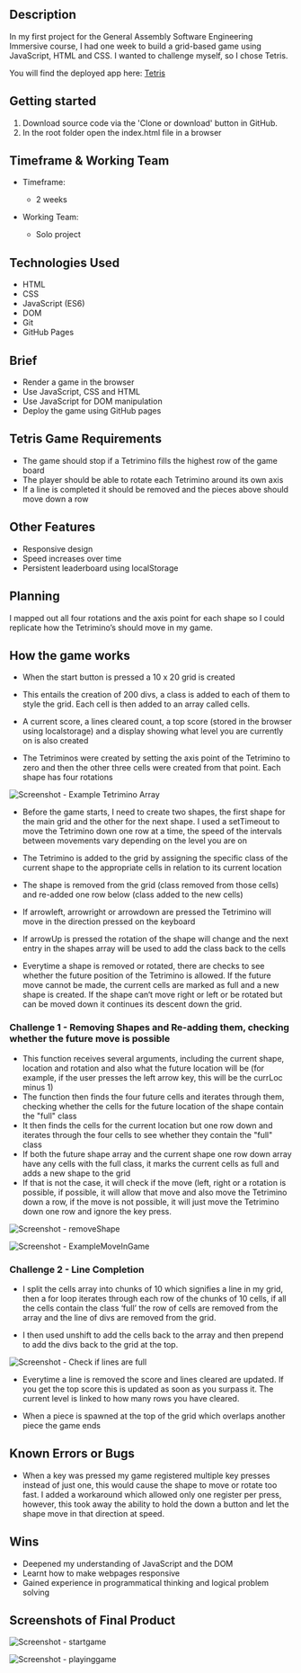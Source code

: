 
## Description

In my first project for the General Assembly Software Engineering Immersive course, I had one week to build a grid-based game using JavaScript, HTML and CSS. I wanted to challenge myself, so I chose Tetris. 

You will find the deployed app here:  [Tetris](https://dancfc84.github.io/Project_1)

## Getting started

1.	Download source code via the 'Clone or download' button in GitHub.
2.	In the root folder open the index.html file in a browser

## Timeframe & Working Team

- Timeframe:
    - 2 weeks

-	Working Team:
    -	Solo project

## Technologies Used

- HTML
- CSS
- JavaScript (ES6)
- DOM
- Git
- GitHub Pages

## Brief

- Render a game in the browser
- Use JavaScript, CSS and HTML
- Use JavaScript for DOM manipulation
- Deploy the game using GitHub pages

## Tetris Game Requirements

- The game should stop if a Tetrimino fills the highest row of the game board
- The player should be able to rotate each Tetrimino around its own axis
- If a line is completed it should be removed and the pieces above should move down a row

## Other Features

- Responsive design
- Speed increases over time
- Persistent leaderboard using localStorage

## Planning

I mapped out all four rotations and the axis point for each shape so I could replicate how the Tetrimino’s should move in my game.




## How the game works

- When the start button is pressed a 10 x 20 grid is created

- This entails the creation of 200 divs, a class is added to each of them to style the grid. Each cell is then added to an array called cells.

- A current score, a lines cleared count, a top score (stored in the browser using localstorage) and a display showing what level you are currently on is also created

- The Tetriminos were created by setting the axis point of the Tetrimino to zero and then the other three cells were created from that point. Each shape has four rotations

![Screenshot - Example Tetrimino Array](https://github.com/dancfc84/Project_1/blob/master/screenshots/TetriminoExampleArray.png)


- Before the game starts, I need to create two shapes, the first shape for the main grid and the other for the next shape.
  I used a setTimeout to move the Tetrimino down one row at a time, the speed of the intervals between movements vary depending on the level you are on 

- The Tetrimino is added to the grid by assigning the specific class of the current shape to the appropriate cells in relation to its current location

- The shape is removed from the grid (class removed from those cells) and re-added one row below (class added to the new cells)

- If arrowleft, arrowright or arrowdown are pressed the Tetrimino will move in the direction pressed on the keyboard

- If arrowUp is pressed the rotation of the shape will change and the next entry in the shapes array will be used to add the class back to the cells

- Everytime a shape is removed or rotated, there are checks to see whether the future position of the Tetrimino is allowed. If the future move cannot be made, the current cells are marked as full and a new shape is created. If the shape can‘t move right or left or be rotated but can be moved down it continues its descent down the grid.

### Challenge 1 - Removing Shapes and Re-adding them, checking whether the future move is possible

- This function receives several arguments, including the current shape, location and rotation and also what the future location will be (for example, if the user presses the left arrow key, this will be the currLoc minus 1)
- The function then finds the four future cells and iterates through them, checking whether the cells for the future location of the shape contain the "full" class
- It then finds the cells for the current location but one row down and iterates through the four cells to see whether they contain the "full" class
- If both the future shape array and the current shape one row down array have any cells with the full class, it marks the current cells as full and adds a new shape to the grid
- If that is not the case,  it will check if the move (left, right or a rotation is possible, if possible, it will allow that move and also move the Tetrimino down a row, if the move is not possible, it will just move the Tetrimino down one row and ignore the key press.


![Screenshot - removeShape](https://github.com/dancfc84/Project_1/blob/master/screenshots/removeShapeGrid.png)

![Screenshot - ExampleMoveInGame](https://github.com/dancfc84/Project_1/blob/master/screenshots/ExampleMoveTetris.png)


### Challenge 2 - Line Completion

- I split the cells array into chunks of 10 which signifies a line in my grid, then a for loop iterates through each row of the chunks of 10 cells, if all the cells contain the class ‘full’ the row of cells are removed from the array and the line of divs are removed from the grid.

- I then used unshift to add the cells back to the array and then prepend to add the divs back to the grid at the top.
 
![Screenshot - Check if lines are full](https://github.com/dancfc84/Project_1/blob/master/screenshots/CheckLines.png)

- Everytime a line is removed the score and lines cleared are updated. If you get the top score this is updated as soon as you surpass it. The current level is linked to how many rows you have cleared.

- When a piece is spawned at the top of the grid which overlaps another piece the game ends

## Known Errors or Bugs

- When a key was pressed my game registered multiple key presses instead of just one, this would cause the shape to move or rotate too fast. I added a workaround which allowed only one register per press, however, this took away the ability to hold the down a button and let the shape move in that direction at speed.

## Wins

- Deepened my understanding of JavaScript and the DOM
- Learnt how to make webpages responsive
- Gained experience in programmatical thinking and logical problem solving

## Screenshots of Final Product

![Screenshot - startgame](https://github.com/dancfc84/Project_1/blob/master/screenshots/TetrisStart.png)

![Screenshot - playinggame](https://github.com/dancfc84/Project_1/blob/master/screenshots/TetrisPlaying.png)
